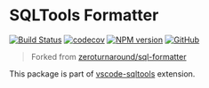 # SQLTools Formatter

[![Build Status](https://github.com/mtxr/sqltools-formatter/workflows/Node%20CI/badge.svg?style=flat-square)](https://github.com/mtxr/sqltools-formatter/actions)
[![codecov](https://img.shields.io/codecov/c/gh/mtxr/sqltools-formatter.svg?style=flat-square)](https://codecov.io/gh/mtxr/sqltools-formatter)
[![NPM version](https://img.shields.io/npm/v/@sqltools/formatter.svg?style=flat-square)](https://npmjs.com/package/@sqltools/formatter)
[![GitHub](https://img.shields.io/github/license/mtxr/sqltools-formatter?style=flat-square)](https://github.com/mtxr/sqltools-formatter/blob/master/LICENSE)


> Forked from [zeroturnaround/sql-formatter](https://zeroturnaround.github.io/sql-formatter/)

This package is part of [vscode-sqltools](https://github.com/mtxr/vscode-sqltools) extension.
